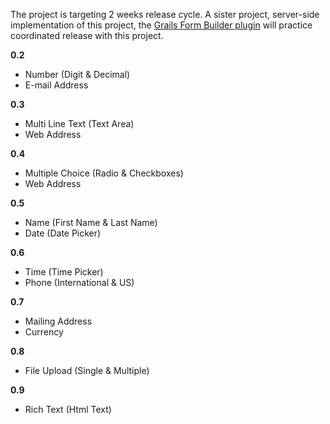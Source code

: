The project is targeting 2 weeks release cycle.
A sister project, server-side implementation of this project,
the [Grails Form Builder plugin](http://code.google.com/p/grails-form-builder-plugin/) will practice coordinated release with this project.

**0.2**
  * Number (Digit & Decimal)
  * E-mail Address

**0.3**
  * Multi Line Text (Text Area)
  * Web Address

**0.4**
  * Multiple Choice (Radio & Checkboxes)
  * Web Address

**0.5**
  * Name (First Name & Last Name)
  * Date (Date Picker)

**0.6**
  * Time (Time Picker)
  * Phone (International & US)

**0.7**
  * Mailing Address
  * Currency

**0.8**
  * File Upload (Single & Multiple)

**0.9**
  * Rich Text (Html Text)